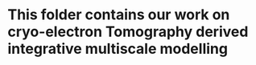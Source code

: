 # This folder contains our work on cryo-electron Tomography derived integrative multiscale modelling
